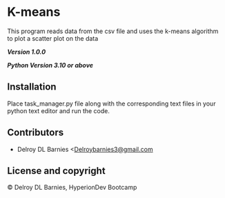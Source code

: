 # K-means

This program reads data from the csv file and uses the k-means algorithm to plot a scatter plot on the data

***Version 1.0.0***

***Python Version 3.10 or above***



## Installation

Place task_manager.py file along with the corresponding text files in your python text editor and run the code.

## Contributors

- Delroy DL Barnies <Delroybarnies3@gmail.com

  

## License and copyright

© Delroy DL Barnies, HyperionDev Bootcamp
